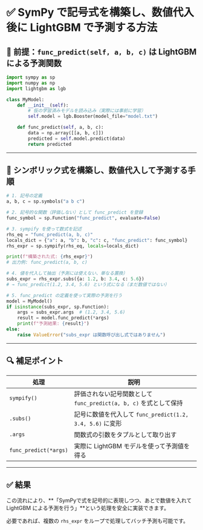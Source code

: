 # ✅ SymPy で記号式を構築し、数値代入後に LightGBM で予測する方法

## 📘 前提：`func_predict(self, a, b, c)` は LightGBM による予測関数

```python
import sympy as sp
import numpy as np
import lightgbm as lgb

class MyModel:
    def __init__(self):
        # 仮の学習済みモデルを読み込み（実際には事前に学習）
        self.model = lgb.Booster(model_file="model.txt")

    def func_predict(self, a, b, c):
        data = np.array([[a, b, c]])
        predicted = self.model.predict(data)
        return predicted
```

---

## 🧩 シンボリック式を構築し、数値代入して予測する手順

```python
# 1. 記号の定義
a, b, c = sp.symbols("a b c")

# 2. 記号的な関数（評価しない）として func_predict を登録
func_symbol = sp.Function("func_predict", evaluate=False)

# 3. sympify を使って数式を記述
rhs_eq = "func_predict(a, b, c)"
locals_dict = {"a": a, "b": b, "c": c, "func_predict": func_symbol}
rhs_expr = sp.sympify(rhs_eq, locals=locals_dict)

print(f"構築された式: {rhs_expr}")
# 出力例: func_predict(a, b, c)

# 4. 値を代入して抽出（予測には使えない、単なる置換）
subs_expr = rhs_expr.subs({a: 1.2, b: 3.4, c: 5.6})
# → func_predict(1.2, 3.4, 5.6) という式になる（まだ数値ではない）

# 5. func_predict の定義を使って実際の予測を行う
model = MyModel()
if isinstance(subs_expr, sp.Function):
    args = subs_expr.args  # (1.2, 3.4, 5.6)
    result = model.func_predict(*args)
    print(f"予測結果: {result}")
else:
    raise ValueError("subs_expr は関数呼び出し式ではありません")
```

---

## 🔍 補足ポイント

| 処理                    | 説明                                            |
| --------------------- | --------------------------------------------- |
| `sympify()`           | 評価されない記号関数として `func_predict(a, b, c)` を式として保持 |
| `.subs()`             | 記号に数値を代入して `func_predict(1.2, 3.4, 5.6)` に変形  |
| `.args`               | 関数式の引数をタプルとして取り出す                             |
| `func_predict(*args)` | 実際に LightGBM モデルを使って予測値を得る                    |

---

## ✅ 結果

この流れにより、\*\*「SymPyで式を記号的に表現しつつ、あとで数値を入れて LightGBM による予測を行う」\*\*という処理を安全に実装できます。

必要であれば、複数の `rhs_expr` をループで処理してバッチ予測も可能です。
